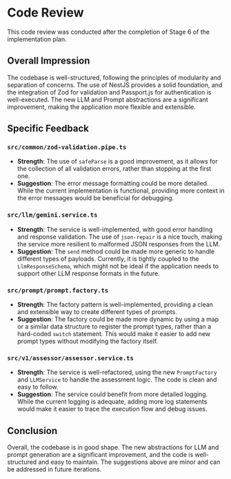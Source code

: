 # Code Review

This code review was conducted after the completion of Stage 6 of the implementation plan.

## Overall Impression

The codebase is well-structured, following the principles of modularity and separation of concerns. The use of NestJS provides a solid foundation, and the integration of Zod for validation and Passport.js for authentication is well-executed. The new LLM and Prompt abstractions are a significant improvement, making the application more flexible and extensible.

## Specific Feedback

### `src/common/zod-validation.pipe.ts`

- **Strength**: The use of `safeParse` is a good improvement, as it allows for the collection of all validation errors, rather than stopping at the first one.
- **Suggestion**: The error message formatting could be more detailed. While the current implementation is functional, providing more context in the error messages would be beneficial for debugging.

### `src/llm/gemini.service.ts`

- **Strength**: The service is well-implemented, with good error handling and response validation. The use of `json-repair` is a nice touch, making the service more resilient to malformed JSON responses from the LLM.
- **Suggestion**: The `send` method could be made more generic to handle different types of payloads. Currently, it is tightly coupled to the `LlmResponseSchema`, which might not be ideal if the application needs to support other LLM response formats in the future.

### `src/prompt/prompt.factory.ts`

- **Strength**: The factory pattern is well-implemented, providing a clean and extensible way to create different types of prompts.
- **Suggestion**: The factory could be made more dynamic by using a map or a similar data structure to register the prompt types, rather than a hard-coded `switch` statement. This would make it easier to add new prompt types without modifying the factory itself.

### `src/v1/assessor/assessor.service.ts`

- **Strength**: The service is well-refactored, using the new `PromptFactory` and `LLMService` to handle the assessment logic. The code is clean and easy to follow.
- **Suggestion**: The service could benefit from more detailed logging. While the current logging is adequate, adding more log statements would make it easier to trace the execution flow and debug issues.

## Conclusion

Overall, the codebase is in good shape. The new abstractions for LLM and prompt generation are a significant improvement, and the code is well-structured and easy to maintain. The suggestions above are minor and can be addressed in future iterations.
